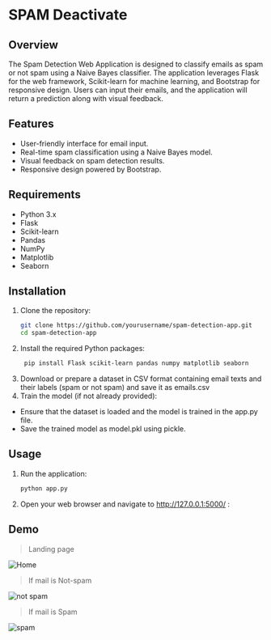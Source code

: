 
# SPAM Deactivate

## Overview

The Spam Detection Web Application is designed to classify emails as spam or not spam using a Naive Bayes classifier. The application leverages Flask for the web framework, Scikit-learn for machine learning, and Bootstrap for responsive design. Users can input their emails, and the application will return a prediction along with visual feedback.

## Features
- User-friendly interface for email input.
- Real-time spam classification using a Naive Bayes model.
- Visual feedback on spam detection results.
- Responsive design powered by Bootstrap.
## Requirements
- Python 3.x
- Flask
- Scikit-learn
- Pandas
- NumPy
- Matplotlib
- Seaborn
## Installation
1. Clone the repository:
   ```bash
   git clone https://github.com/yourusername/spam-detection-app.git
   cd spam-detection-app
2. Install the required Python packages:
   ```bash
    pip install Flask scikit-learn pandas numpy matplotlib seaborn
3. Download or prepare a dataset in CSV format containing email texts and     their labels (spam or not spam) and save it as emails.csv
4. Train the model (if not already provided):
   
  - Ensure that the dataset is loaded and the model is trained in the app.py file.
- Save the trained model as model.pkl using pickle.
  
##  Usage
 1. Run the application:
    ```bash
    python app.py
2. Open your web browser and navigate to http://127.0.0.1:5000/ :


## Demo
> Landing page



![Home](https://github.com/user-attachments/assets/2759415c-872b-48ee-aff5-6efc7593c62c)


> If mail is Not-spam



![not spam](https://github.com/user-attachments/assets/e9b070e4-28a8-43a3-906c-02b461205d00)



> If mail is Spam




![spam](https://github.com/user-attachments/assets/a04c38aa-f51f-4a70-931e-ab5a6bf6c981)

